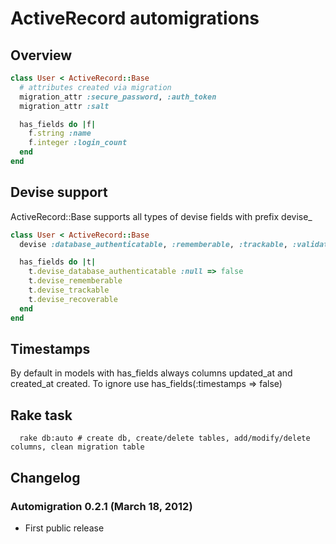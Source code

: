 # ActiveRecord automigrations

## Overview

``` ruby
class User < ActiveRecord::Base
  # attributes created via migration
  migration_attr :secure_password, :auth_token
  migration_attr :salt

  has_fields do |f|
    f.string :name
    f.integer :login_count
  end
end
```

## Devise support

ActiveRecord::Base supports all types of devise fields with prefix devise\_

``` ruby
class User < ActiveRecord::Base
  devise :database_authenticatable, :rememberable, :trackable, :validatable, :recoverable

  has_fields do |t|
    t.devise_database_authenticatable :null => false
    t.devise_rememberable
    t.devise_trackable
    t.devise_recoverable
  end
end
```

## Timestamps

By default in models with has_fields always columns updated_at and created_at created. To ignore 
use has_fields(:timestamps => false)

## Rake task

```
  rake db:auto # create db, create/delete tables, add/modify/delete columns, clean migration table
```

## Changelog

### Automigration 0.2.1 (March 18, 2012)

* First public release
